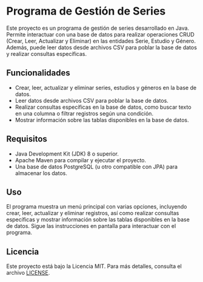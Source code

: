 # Programa de Gestión de Series

Este proyecto es un programa de gestión de series desarrollado en Java. Permite interactuar con una base de datos para realizar operaciones CRUD (Crear, Leer, Actualizar y Eliminar) en las entidades Serie, Estudio y Género. Además, puede leer datos desde archivos CSV para poblar la base de datos y realizar consultas específicas.

## Funcionalidades

- Crear, leer, actualizar y eliminar series, estudios y géneros en la base de datos.
- Leer datos desde archivos CSV para poblar la base de datos.
- Realizar consultas específicas en la base de datos, como buscar texto en una columna o filtrar registros según una condición.
- Mostrar información sobre las tablas disponibles en la base de datos.

## Requisitos

- Java Development Kit (JDK) 8 o superior.
- Apache Maven para compilar y ejecutar el proyecto.
- Una base de datos PostgreSQL (u otro compatible con JPA) para almacenar los datos.


## Uso

El programa muestra un menú principal con varias opciones, incluyendo crear, leer, actualizar y eliminar registros, así como realizar consultas específicas y mostrar información sobre las tablas disponibles en la base de datos. Sigue las instrucciones en pantalla para interactuar con el programa.


## Licencia

Este proyecto está bajo la Licencia MIT. Para más detalles, consulta el archivo [LICENSE](LICENSE).


